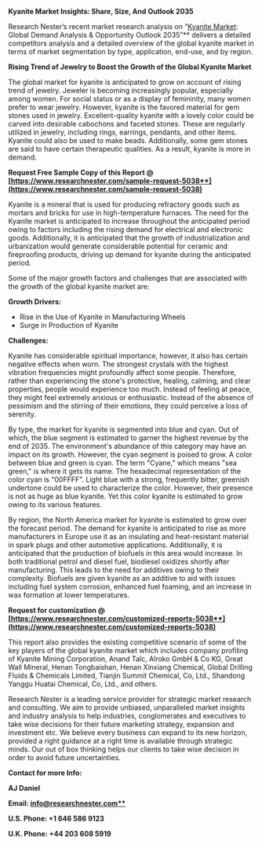 ﻿**Kyanite Market Insights: Share, Size, And Outlook 2035**

Research Nester’s recent market research analysis on “[Kyanite Market](https://www.researchnester.com/reports/kyanite-market/5038): Global Demand Analysis & Opportunity Outlook 2035”** delivers a detailed competitors analysis and a detailed overview of the global kyanite market in terms of market segmentation by type, application, end-use, and by region. 

**Rising Trend of Jewelry to Boost the Growth of the Global Kyanite Market** 

The global market for kyanite is anticipated to grow on account of rising trend of jewelry. Jeweler is becoming increasingly popular, especially among women. For social status or as a display of femininity, many women prefer to wear jewelry. However, kyanite is the favored material for gem stones used in jewelry. Excellent-quality kyanite with a lovely color could be carved into desirable cabochons and faceted stones. These are regularly utilized in jewelry, including rings, earrings, pendants, and other items. Kyanite could also be used to make beads. Additionally, some gem stones are said to have certain therapeutic qualities. As a result, kyanite is more in demand. 

**Request Free Sample Copy of this Report @ [https://www.researchnester.com/sample-request-5038**](https://www.researchnester.com/sample-request-5038)**

Kyanite is a mineral that is used for producing refractory goods such as mortars and bricks for use in high-temperature furnaces. The need for the Kyanite market is anticipated to increase throughout the anticipated period owing to factors including the rising demand for electrical and electronic goods. Additionally, it is anticipated that the growth of industrialization and urbanization would generate considerable potential for ceramic and fireproofing products, driving up demand for kyanite during the anticipated period. 

Some of the major growth factors and challenges that are associated with the growth of the global kyanite market are: 

**Growth Drivers:**

- Rise in the Use of Kyanite in Manufacturing Wheels 
- Surge in Production of Kyanite 

**Challenges:**

Kyanite has considerable spiritual importance, however, it also has certain negative effects when worn. The strongest crystals with the highest vibration frequencies might profoundly affect some people. Therefore, rather than experiencing the stone's protective, healing, calming, and clear properties, people would experience too much. Instead of feeling at peace, they might feel extremely anxious or enthusiastic. Instead of the absence of pessimism and the stirring of their emotions, they could perceive a loss of serenity. 

By type, the market for kyanite is segmented into blue and cyan. Out of which, the blue segment is estimated to garner the highest revenue by the end of 2035. The environment's abundance of this category may have an impact on its growth. However, the cyan segment is poised to grow. A color between blue and green is cyan. The term "Cyane," which means "sea green," is where it gets its name. The hexadecimal representation of the color cyan is "00FFFF". Light blue with a strong, frequently bitter, greenish undertone could be used to characterize the color. However, their presence is not as huge as blue kyanite. Yet this color kyanite is estimated to grow owing to its various features. 

By region, the North America market for kyanite is estimated to grow over the forecast period. The demand for kyanite is anticipated to rise as more manufacturers in Europe use it as an insulating and heat-resistant material in spark plugs and other automotive applications. Additionally, it is anticipated that the production of biofuels in this area would increase. In both traditional petrol and diesel fuel, biodiesel oxidizes shortly after manufacturing. This leads to the need for additives owing to their complexity. Biofuels are given kyanite as an additive to aid with issues including fuel system corrosion, enhanced fuel foaming, and an increase in wax formation at lower temperatures. 

**Request for customization @ [https://www.researchnester.com/customized-reports-5038**](https://www.researchnester.com/customized-reports-5038)**

This report also provides the existing competitive scenario of some of the key players of the global kyanite market which includes company profiling of Kyanite Mining Corporation, Anand Talc, Alroko GmbH & Co KG, Great Wall Mineral, Henan Tongbaishan, Henan Xinxiang Chemical, Global Drilling Fluids & Chemicals Limited, Tianjin Summit Chemical, Co, Ltd., Shandong Yanggu Huatai Chemical, Co, Ltd., and others. 

Research Nester is a leading service provider for strategic market research and consulting. We aim to provide unbiased, unparalleled market insights and industry analysis to help industries, conglomerates and executives to take wise decisions for their future marketing strategy, expansion and investment etc. We believe every business can expand to its new horizon, provided a right guidance at a right time is available through strategic minds. Our out of box thinking helps our clients to take wise decision in order to avoid future uncertainties.

**Contact for more Info:**

**AJ Daniel**

**Email: [info@researchnester.com**](mailto:info@researchnester.com)**

**U.S. Phone: +1 646 586 9123** 

**U.K. Phone: +44 203 608 5919**

